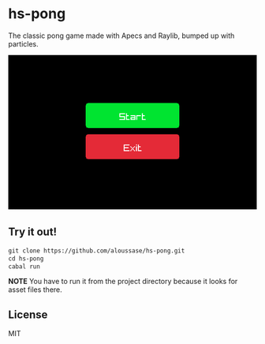 # hs-pong

The classic pong game made with Apecs and Raylib, bumped up with particles.

![demo](./assets/hs-pong.gif)

## Try it out!

```
git clone https://github.com/aloussase/hs-pong.git
cd hs-pong
cabal run
```

**NOTE** You have to run it from the project directory because it looks for
asset files there.

## License

MIT
